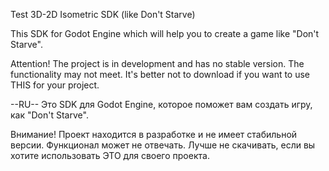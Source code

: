 Test 3D-2D Isometric SDK (like Don't Starve)

This SDK for Godot Engine which will help you to create a game like "Don't Starve".

Attention! 
The project is in development and has no stable version. The functionality may not meet. It's better not to download if you want to use THIS for your project.

--RU--
Это SDK для Godot Engine, которое поможет вам создать игру, как "Don't Starve".

Внимание! 
Проект находится в разработке и не имеет стабильной версии. Функционал может не отвечать. Лучше не скачивать, если вы хотите использовать ЭТО для своего проекта. 